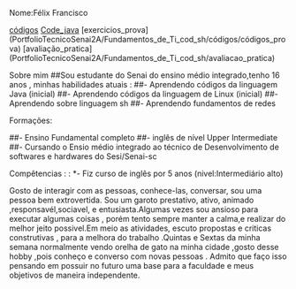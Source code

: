 Nome:Félix Francisco

[códigos](PortfolioTecnicoSenai2A/Fundamentos_de_Ti_cod_sh/códigos/)
[Code_java](PortfolioTecnicoSenai2A/Code_java)
 [exercicios_prova] (PortfolioTecnicoSenai2A/Fundamentos_de_Ti_cod_sh/códigos/códigos_prova)
[avaliação_pratica] (PortfolioTecnicoSenai2A/Fundamentos_de_Ti_cod_sh/avaliacao_pratica)



Sobre mim
##Sou estudante do Senai do ensino médio integrado,tenho 16 anos , minhas habilidades atuais : ##- Aprendendo códigos da linguagem Java (inicial) ##- Aprendendo códigos da linguagem de Linux (inicial) ##- Aprendendo sobre linguagem sh ##- Aprendendo fundamentos de redes

Formações:

##- Ensino Fundamental completo ##- inglês de nível Upper Intermediate ##- Cursando o Ensio médio integrado ao técnico de Desenvolvimento de softwares e hardwares do Sesi/Senai-sc

Compêtencias : : *- Fiz curso de inglês por 5 anos (nivel:Intermediário alto)

Gosto de interagir com as pessoas, conhece-las, conversar, sou uma pessoa bem extrovertida.
Sou um garoto prestativo, ativo, animado ,responsavél,sociavel, e entusiasta.Algumas vezes sou ansioso para executar algumas coisas , porém tento sempre manter a calma,e realizar do melhor jeito possivel.Em meio as atividades, escuto propostas e criticas construtivas , para a melhora do trabalho .Quintas e Sextas da minha semana normalmente vendo orelha de gato na minha cidade ,gosto desse hobby ,pois conheço e converso com novas pessoas . Admito que faço isso pensando em possuir no futuro uma base para a faculdade e meus objetivos de maneira independente.
